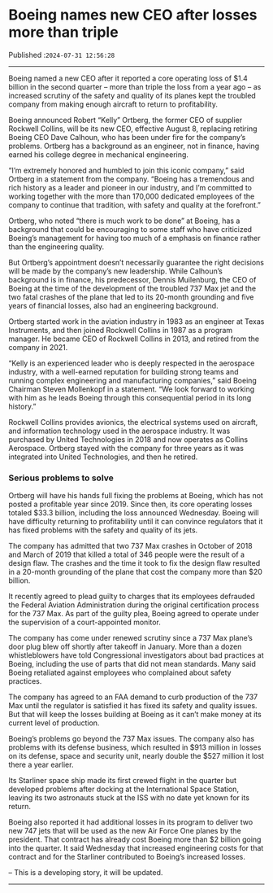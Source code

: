 # Boeing names new CEO after losses more than triple

Published :`2024-07-31 12:56:28`

---

Boeing named a new CEO after it reported a core operating loss of $1.4 billion in the second quarter – more than triple the loss from a year ago – as increased scrutiny of the safety and quality of its planes kept the troubled company from making enough aircraft to return to profitability.

Boeing announced Robert “Kelly” Ortberg, the former CEO of supplier Rockwell Collins, will be its new CEO, effective August 8, replacing retiring Boeing CEO Dave Calhoun, who has been under fire for the company’s problems. Ortberg has a background as an engineer, not in finance, having earned his college degree in mechanical engineering.

“I’m extremely honored and humbled to join this iconic company,” said Ortberg in a statement from the company. “Boeing has a tremendous and rich history as a leader and pioneer in our industry, and I’m committed to working together with the more than 170,000 dedicated employees of the company to continue that tradition, with safety and quality at the forefront.”

Ortberg, who noted “there is much work to be done” at Boeing, has a background that could be encouraging to some staff who have criticized Boeing’s management for having too much of a emphasis on finance rather than the engineering quality.

But Ortberg’s appointment doesn’t necessarily guarantee the right decisions will be made by the company’s new leadership. While Calhoun’s background is in finance, his predecessor, Dennis Muilenburg, the CEO of Boeing at the time of the development of the troubled 737 Max jet and the two fatal crashes of the plane that led to its 20-month grounding and five years of financial losses, also had an engineering background.

Ortberg started work in the aviation industry in 1983 as an engineer at Texas Instruments, and then joined Rockwell Collins in 1987 as a program manager. He became CEO of Rockwell Collins in 2013, and retired from the company in 2021.

“Kelly is an experienced leader who is deeply respected in the aerospace industry, with a well-earned reputation for building strong teams and running complex engineering and manufacturing companies,” said Boeing Chairman Steven Mollenkopf in a statement. “We look forward to working with him as he leads Boeing through this consequential period in its long history.”

Rockwell Collins provides avionics, the electrical systems used on aircraft, and information technology used in the aerospace industry. It was purchased by United Technologies in 2018 and now operates as Collins Aerospace. Ortberg stayed with the company for three years as it was integrated into United Technologies, and then he retired.

### Serious problems to solve

Ortberg will have his hands full fixing the problems at Boeing, which has not posted a profitable year since 2019. Since then, its core operating losses totaled $33.3 billion, including the loss announced Wednesday. Boeing will have difficulty returning to profitability until it can convince regulators that it has fixed problems with the safety and quality of its jets.

The company has admitted that two 737 Max crashes in October of 2018 and March of 2019 that killed a total of 346 people were the result of a design flaw. The crashes and the time it took to fix the design flaw resulted in a 20-month grounding of the plane that cost the company more than $20 billion.

It recently agreed to plead guilty to charges that its employees defrauded the Federal Aviation Administration during the original certification process for the 737 Max. As part of the guilty plea, Boeing agreed to operate under the supervision of a court-appointed monitor.

The company has come under renewed scrutiny since a 737 Max plane’s door plug blew off shortly after takeoff in January. More than a dozen whistleblowers have told Congressional investigators about bad practices at Boeing, including the use of parts that did not mean standards. Many said Boeing retaliated against employees who complained about safety practices.

The company has agreed to an FAA demand to curb production of the 737 Max until the regulator is satisfied it has fixed its safety and quality issues. But that will keep the losses building at Boeing as it can’t make money at its current level of production.

Boeing’s problems go beyond the 737 Max issues. The company also has problems with its defense business, which resulted in $913 million in losses on its defense, space and security unit, nearly double the $527 million it lost there a year earlier.

Its Starliner space ship made its first crewed flight in the quarter but developed problems after docking at the International Space Station, leaving its two astronauts stuck at the ISS with no date yet known for its return.

Boeing also reported it had additional losses in its program to deliver two new 747 jets that will be used as the new Air Force One planes by the president. That contract has already cost Boeing more than $2 billion going into the quarter. It said Wednesday that increased engineering costs for that contract and for the Starliner contributed to Boeing’s increased losses.

– This is a developing story, it will be updated.

---

